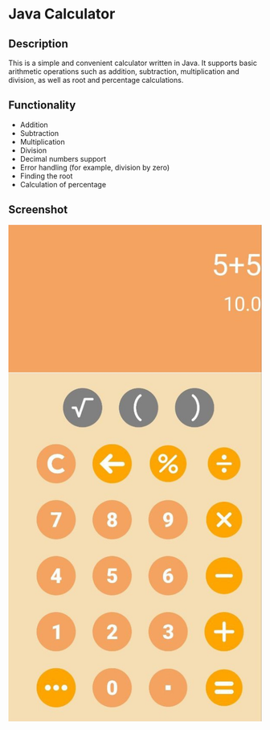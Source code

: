 # Java Calculator

## Description
This is a simple and convenient calculator written in Java. It supports basic arithmetic operations such as addition, subtraction, multiplication and division, as well as root and percentage calculations.

## Functionality
- Addition
- Subtraction
- Multiplication
- Division
- Decimal numbers support
- Error handling (for example, division by zero)
- Finding the root
- Calculation of percentage

## Screenshot
![Screenshot](https://github.com/Danila2006/Calculator-Application/blob/master/screenshot.jpeg)
